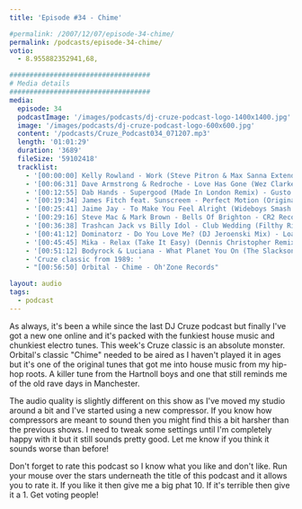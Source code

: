 ```yaml
---
title: 'Episode #34 - Chime'

#permalink: /2007/12/07/episode-34-chime/
permalink: /podcasts/episode-34-chime/
votio:
  - 8.955882352941,68,

###################################
# Media details
###################################
media:
  episode: 34
  podcastImage: '/images/podcasts/dj-cruze-podcast-logo-1400x1400.jpg'
  image: '/images/podcasts/dj-cruze-podcast-logo-600x600.jpg'
  content: '/podcasts/Cruze_Podcast034_071207.mp3'
  length: '01:01:29'
  duration: '3689'
  fileSize: '59102418'
  tracklist:
    - '[00:00:00] Kelly Rowland - Work (Steve Pitron & Max Sanna Extended Remix) - RCA'
    - '[00:06:31] Dave Armstrong & Redroche - Love Has Gone (Wez Clarke Remix) - Hed Kandi'
    - '[00:12:55] Dab Hands - Supergood (Made In London Remix) - Gusto'
    - '[00:19:34] James Fitch feat. Sunscreem - Perfect Motion (Original Mix) - Cayenne Recordings'
    - '[00:25:41] Jaime Jay - To Make You Feel Alright (Wideboys Smash N Grab Dub Mix) - White'
    - '[00:29:16] Steve Mac & Mark Brown - Bells Of Brighton - CR2 Records'
    - '[00:36:38] Trashcan Jack vs Billy Idol - Club Wedding (Filthy Rich Dub) - Frenetic'
    - '[00:41:12] Dominatorz - Do You Love Me? (DJ Jeroenski Mix) - Loaded'
    - '[00:45:45] Mika - Relax (Take It Easy) (Dennis Christopher Remix) - Casablanca'
    - '[00:51:12] Bodyrock & Luciana - What Planet You On (The Slacksons Mix) - Phonetic'
    - 'Cruze classic from 1989: '
    - "[00:56:50] Orbital - Chime - Oh'Zone Records"

layout: audio
tags:
  - podcast
---
```


As always, it's been a while since the last DJ Cruze podcast but finally I've got a new one online and it's packed with the funkiest house music and chunkiest electro tunes. This week's Cruze classic is an absolute monster. Orbital's classic "Chime" needed to be aired as I haven't played it in ages but it's one of the original tunes that got me into house music from my hip-hop roots. A killer tune from the Hartnoll boys and one that still reminds me of the old rave days in Manchester.

The audio quality is slightly different on this show as I've moved my studio around a bit and I've started using a new compressor. If you know how compressors are meant to sound then you might find this a bit harsher than the previous shows. I need to tweak some settings until I'm completely happy with it but it still sounds pretty good. Let me know if you think it sounds worse than before!

Don't forget to rate this podcast so I know what you like and don't like. Run your mouse over the stars underneath the title of this podcast and it allows you to rate it. If you like it then give me a big phat 10. If it's terrible then give it a 1. Get voting people!

[1]: http://www.djcruze.co.uk/cms/wp-content/DownloadButton.gif
[2]: http://www.djcruzeaudio.co.uk/podcasts/Cruze_Podcast034_071207.mp3
